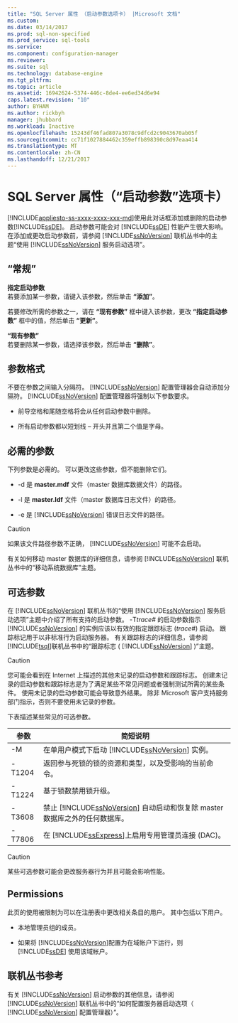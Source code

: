 ```yaml
---
title: "SQL Server 属性 （启动参数选项卡） |Microsoft 文档"
ms.custom: 
ms.date: 03/14/2017
ms.prod: sql-non-specified
ms.prod_service: sql-tools
ms.service: 
ms.component: configuration-manager
ms.reviewer: 
ms.suite: sql
ms.technology: database-engine
ms.tgt_pltfrm: 
ms.topic: article
ms.assetid: 16942624-5374-446c-8de4-ee6ed34d6e94
caps.latest.revision: "10"
author: BYHAM
ms.author: rickbyh
manager: jhubbard
ms.workload: Inactive
ms.openlocfilehash: 15243df46fad807a3078c9dfcd2c9043670ab05f
ms.sourcegitcommit: cc71f1027884462c359effb898390c8d97eaa414
ms.translationtype: MT
ms.contentlocale: zh-CN
ms.lasthandoff: 12/21/2017
---
```

# <a name="sql-server-properties-startup-parameters-tab"></a>SQL Server 属性（“启动参数”选项卡）
[!INCLUDE[appliesto-ss-xxxx-xxxx-xxx-md](../../includes/appliesto-ss-xxxx-xxxx-xxx-md.md)]使用此对话框添加或删除的启动参数[!INCLUDE[ssDE](../../includes/ssde-md.md)]。 启动参数可能会对 [!INCLUDE[ssDE](../../includes/ssde-md.md)] 性能产生很大影响。 在添加或更改启动参数前，请参阅 [!INCLUDE[ssNoVersion](../../includes/ssnoversion-md.md)] 联机丛书中的主题“使用 [!INCLUDE[ssNoVersion](../../includes/ssnoversion-md.md)] 服务启动选项”。  
  
## <a name="options"></a>“常规”  
 **指定启动参数**  
 若要添加某一参数，请键入该参数，然后单击 **“添加”**。  
  
 若要修改所需的参数之一，请在 **“现有参数”** 框中键入该参数，更改 **“指定启动参数”** 框中的值，然后单击 **“更新”**。  
  
 **“现有参数”**  
 若要删除某一参数，请选择该参数，然后单击 **“删除”**。  
  
## <a name="parameter-format"></a>参数格式  
 不要在参数之间输入分隔符。 [!INCLUDE[ssNoVersion](../../includes/ssnoversion-md.md)] 配置管理器会自动添加分隔符。 [!INCLUDE[ssNoVersion](../../includes/ssnoversion-md.md)] 配置管理器将强制以下参数要求。  
  
-   前导空格和尾随空格将会从任何启动参数中删除。  
  
-   所有启动参数都以短划线 – 开头并且第二个值是字母。  
  
## <a name="required-parameters"></a>必需的参数  
 下列参数是必需的。 可以更改这些参数，但不能删除它们。  
  
-   -d 是 **master.mdf** 文件（master 数据库数据文件）的路径。  
  
-   -l 是 **master.ldf** 文件（master 数据库日志文件）的路径。  
  
-   -e 是 [!INCLUDE[ssNoVersion](../../includes/ssnoversion-md.md)] 错误日志文件的路径。  
  
> [!CAUTION]  
>  如果该文件路径参数不正确， [!INCLUDE[ssNoVersion](../../includes/ssnoversion-md.md)] 可能不会启动。  
  
 有关如何移动 master 数据库的详细信息，请参阅 [!INCLUDE[ssNoVersion](../../includes/ssnoversion-md.md)] 联机丛书中的“移动系统数据库”主题。  
  
## <a name="optional-parameters"></a>可选参数  
 在 [!INCLUDE[ssNoVersion](../../includes/ssnoversion-md.md)] 联机丛书的“使用 [!INCLUDE[ssNoVersion](../../includes/ssnoversion-md.md)] 服务启动选项”主题中介绍了所有支持的启动参数。 -T*trace#* 的启动参数指示 [!INCLUDE[ssNoVersion](../../includes/ssnoversion-md.md)] 的实例应该以有效的指定跟踪标志 (*trace#*) 启动。 跟踪标记用于以非标准行为启动服务器。 有关跟踪标志的详细信息，请参阅[!INCLUDE[tsql](../../includes/tsql-md.md)]联机丛书中的“跟踪标志 ( [!INCLUDE[ssNoVersion](../../includes/ssnoversion-md.md)] )”主题。  
  
> [!CAUTION]  
>  您可能会看到在 Internet 上描述的其他未记录的启动参数和跟踪标志。 创建未记录的启动参数和跟踪标志是为了满足某些不常见问题或者强制测试所需的某些条件。 使用未记录的启动参数可能会导致意外结果。 除非 Microsoft 客户支持服务部门指示，否则不要使用未记录的参数。  
  
 下表描述某些常见的可选参数。  
  
|参数|简短说明|  
|---------------|-----------------------|  
|-M|在单用户模式下启动 [!INCLUDE[ssNoVersion](../../includes/ssnoversion-md.md)] 实例。|  
|-T1204|返回参与死锁的锁的资源和类型，以及受影响的当前命令。|  
|-T1224|基于锁数禁用锁升级。|  
|-T3608|禁止 [!INCLUDE[ssNoVersion](../../includes/ssnoversion-md.md)] 自动启动和恢复除 master 数据库之外的任何数据库。|  
|-T7806|在 [!INCLUDE[ssExpress](../../includes/ssexpress-md.md)]上启用专用管理员连接 (DAC)。|  
  
> [!CAUTION]  
>  某些可选参数可能会更改服务器行为并且可能会影响性能。  
  
## <a name="permissions"></a>Permissions  
 此页的使用被限制为可以在注册表中更改相关条目的用户。 其中包括以下用户。  
  
-   本地管理员组的成员。  
  
-   如果将 [!INCLUDE[ssNoVersion](../../includes/ssnoversion-md.md)]配置为在域帐户下运行，则 [!INCLUDE[ssDE](../../includes/ssde-md.md)] 使用该域帐户。  
  
## <a name="books-online-references"></a>联机丛书参考  
 有关 [!INCLUDE[ssNoVersion](../../includes/ssnoversion-md.md)] 启动参数的其他信息，请参阅[!INCLUDE[ssNoVersion](../../includes/ssnoversion-md.md)] 联机丛书中的“如何配置服务器启动选项（ [!INCLUDE[ssNoVersion](../../includes/ssnoversion-md.md)] 配置管理器）”。  
  
  
